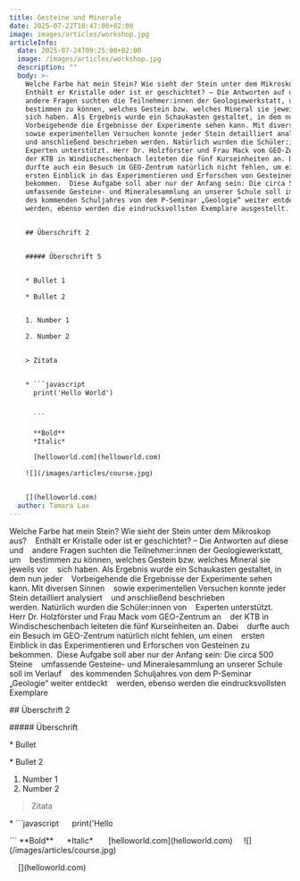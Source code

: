 ```yaml
---
title: Gesteine und Minerale
date: 2025-07-22T10:47:00+02:00
image: images/articles/workshop.jpg
articleInfo:
  date: 2025-07-24T09:25:00+02:00
  image: /images/articles/workshop.jpg
  description: ""
  body: >-
    Welche Farbe hat mein Stein? Wie sieht der Stein unter dem Mikroskop aus?
    Enthält er Kristalle oder ist er geschichtet? – Die Antworten auf diese und
    andere Fragen suchten die Teilnehmer:innen der Geologiewerkstatt, um
    bestimmen zu können, welches Gestein bzw. welches Mineral sie jeweils vor
    sich haben. Als Ergebnis wurde ein Schaukasten gestaltet, in dem nun jeder
    Vorbeigehende die Ergebnisse der Experimente sehen kann. Mit diversen Sinnen
    sowie experimentellen Versuchen konnte jeder Stein detailliert analysiert
    und anschließend beschrieben werden. Natürlich wurden die Schüler:innen von
    Experten unterstützt. Herr Dr. Holzförster und Frau Mack vom GEO-Zentrum an
    der KTB in Windischeschenbach leiteten die fünf Kurseinheiten an. Dabei
    durfte auch ein Besuch im GEO-Zentrum natürlich nicht fehlen, um einen
    ersten Einblick in das Experimentieren und Erforschen von Gesteinen zu
    bekommen.  Diese Aufgabe soll aber nur der Anfang sein: Die circa 500 Steine
    umfassende Gesteine- und Mineralesammlung an unserer Schule soll im Verlauf
    des kommenden Schuljahres von dem P-Seminar „Geologie“ weiter entdeckt
    werden, ebenso werden die eindrucksvollsten Exemplare ausgestellt.


    ## Überschrift 2


    ##### Überschrift 5


    * Bullet 1

    * Bullet 2


    1. Number 1 

    2. Number 2


    > Zitata


    * ```javascript
      print('Hello World')


      ```

      **Bold**
      *Italic*

      [helloworld.com](helloworld.com)

    ![](/images/articles/course.jpg)


    [](helloworld.com)
  author: Tamara Lax
---
```


Welche Farbe hat mein Stein? Wie sieht der Stein unter dem Mikroskop aus?    Enthält er Kristalle oder ist er geschichtet? – Die Antworten auf diese und    andere Fragen suchten die Teilnehmer:innen der Geologiewerkstatt, um    bestimmen zu können, welches Gestein bzw. welches Mineral sie jeweils vor    sich haben. Als Ergebnis wurde ein Schaukasten gestaltet, in dem nun jeder    Vorbeigehende die Ergebnisse der Experimente sehen kann. Mit diversen Sinnen    sowie experimentellen Versuchen konnte jeder Stein detailliert analysiert    und anschließend beschrieben werden. Natürlich wurden die Schüler:innen von    Experten unterstützt. Herr Dr. Holzförster und Frau Mack vom GEO-Zentrum an    der KTB in Windischeschenbach leiteten die fünf Kurseinheiten an. Dabei    durfte auch ein Besuch im GEO-Zentrum natürlich nicht fehlen, um einen    ersten Einblick in das Experimentieren und Erforschen von Gesteinen zu    bekommen.  Diese Aufgabe soll aber nur der Anfang sein: Die circa 500 Steine    umfassende Gesteine- und Mineralesammlung an unserer Schule soll im Verlauf    des kommenden Schuljahres von dem P-Seminar „Geologie“ weiter entdeckt    werden, ebenso werden die eindrucksvollsten Exemplare 

\## Überschrift 2


\##### Überschrift 

\* Bullet 

\* Bullet 2


1. Number 1 
2. Number 2

> Zitata


\* \`\``javascript      print('Hello 

\`\``
\*\*Bold\*\*      \*Italic\*
      \[helloworld.com](helloworld.com)
    !\[](/images/articles/course.jpg)

    \[](helloworld.com)
